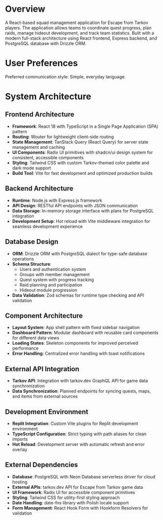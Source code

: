 # Overview

A React-based squad management application for Escape from Tarkov players. The application allows teams to coordinate quest progress, plan raids, manage hideout development, and track team statistics. Built with a modern full-stack architecture using React frontend, Express backend, and PostgreSQL database with Drizzle ORM.

# User Preferences

Preferred communication style: Simple, everyday language.

# System Architecture

## Frontend Architecture
- **Framework**: React 18 with TypeScript in a Single Page Application (SPA) pattern
- **Routing**: Wouter for lightweight client-side routing
- **State Management**: TanStack Query (React Query) for server state management and caching
- **UI Components**: Radix UI primitives with shadcn/ui design system for consistent, accessible components
- **Styling**: Tailwind CSS with custom Tarkov-themed color palette and dark mode support
- **Build Tool**: Vite for fast development and optimized production builds

## Backend Architecture
- **Runtime**: Node.js with Express.js framework
- **API Design**: RESTful API endpoints with JSON communication
- **Data Storage**: In-memory storage interface with plans for PostgreSQL integration
- **Development Setup**: Hot reload with Vite middleware integration for seamless development experience

## Database Design
- **ORM**: Drizzle ORM with PostgreSQL dialect for type-safe database operations
- **Schema Structure**: 
  - Users and authentication system
  - Groups with member management
  - Quest system with progress tracking
  - Raid planning and participation
  - Hideout module progression
- **Data Validation**: Zod schemas for runtime type checking and API validation

## Component Architecture
- **Layout System**: App shell pattern with fixed sidebar navigation
- **Dashboard Pattern**: Modular dashboard with reusable card components for different data views
- **Loading States**: Skeleton components for improved perceived performance
- **Error Handling**: Centralized error handling with toast notifications

## External API Integration
- **Tarkov API**: Integration with tarkov.dev GraphQL API for game data synchronization
- **Data Synchronization**: Planned endpoints for syncing quests, maps, and items from external sources

## Development Environment
- **Replit Integration**: Custom Vite plugins for Replit development environment
- **TypeScript Configuration**: Strict typing with path aliases for clean imports
- **Hot Reload**: Development server with automatic refresh and error overlay

## External Dependencies

- **Database**: PostgreSQL with Neon Database serverless driver for cloud hosting
- **External APIs**: tarkov.dev API for Escape from Tarkov game data
- **UI Framework**: Radix UI for accessible component primitives
- **Styling**: Tailwind CSS for utility-first styling approach
- **Date Handling**: date-fns library with Polish locale support
- **Form Management**: React Hook Form with Hookform Resolvers for validation